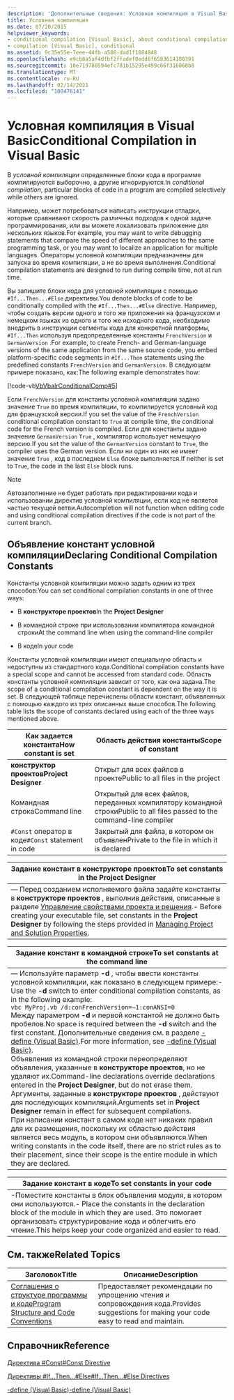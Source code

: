 ```yaml
---
description: 'Дополнительные сведения: Условная компиляция в Visual Basic'
title: Условная компиляция
ms.date: 07/20/2015
helpviewer_keywords:
- conditional compilation [Visual Basic], about conditional compilation
- compilation [Visual Basic], conditional
ms.assetid: 9c35e55e-7eee-44fb-a586-dad1f1884848
ms.openlocfilehash: e9cb8a5af4dfbf2ffadef8edd8f6583614188391
ms.sourcegitcommit: 10e719780594efc781b15295e499c66f316068b8
ms.translationtype: MT
ms.contentlocale: ru-RU
ms.lasthandoff: 02/14/2021
ms.locfileid: "100476141"
---
```

# <a name="conditional-compilation-in-visual-basic"></a><span data-ttu-id="365ef-103">Условная компиляция в Visual Basic</span><span class="sxs-lookup"><span data-stu-id="365ef-103">Conditional Compilation in Visual Basic</span></span>

<span data-ttu-id="365ef-104">В *условной компиляции* определенные блоки кода в программе компилируются выборочно, а другие игнорируются.</span><span class="sxs-lookup"><span data-stu-id="365ef-104">In *conditional compilation*, particular blocks of code in a program are compiled selectively while others are ignored.</span></span>  
  
 <span data-ttu-id="365ef-105">Например, может потребоваться написать инструкции отладки, которые сравнивают скорость различных подходов к одной задаче программирования, или вы можете локализовать приложение для нескольких языков.</span><span class="sxs-lookup"><span data-stu-id="365ef-105">For example, you may want to write debugging statements that compare the speed of different approaches to the same programming task, or you may want to localize an application for multiple languages.</span></span> <span data-ttu-id="365ef-106">Операторы условной компиляции предназначены для запуска во время компиляции, а не во время выполнения.</span><span class="sxs-lookup"><span data-stu-id="365ef-106">Conditional compilation statements are designed to run during compile time, not at run time.</span></span>  
  
 <span data-ttu-id="365ef-107">Вы запишите блоки кода для условной компиляции с помощью `#If...Then...#Else` директивы.</span><span class="sxs-lookup"><span data-stu-id="365ef-107">You denote blocks of code to be conditionally compiled with the `#If...Then...#Else` directive.</span></span> <span data-ttu-id="365ef-108">Например, чтобы создать версии одного и того же приложения на французском и немецком языках из одного и того же исходного кода, необходимо внедрить в инструкции сегменты кода для конкретной платформы, `#If...Then` используя предопределенные константы `FrenchVersion` и `GermanVersion` .</span><span class="sxs-lookup"><span data-stu-id="365ef-108">For example, to create French- and German-language versions of the same application from the same source code, you embed platform-specific code segments in `#If...Then` statements using the predefined constants `FrenchVersion` and `GermanVersion`.</span></span> <span data-ttu-id="365ef-109">В следующем примере показано, как:</span><span class="sxs-lookup"><span data-stu-id="365ef-109">The following example demonstrates how:</span></span>  
  
 [!code-vb[VbVbalrConditionalComp#5](~/samples/snippets/visualbasic/VS_Snippets_VBCSharp/VbVbalrConditionalComp/VB/Class1.vb#5)]  
  
 <span data-ttu-id="365ef-110">Если `FrenchVersion` для константы условной компиляции задано значение `True` во время компиляции, то компилируется условный код для французской версии.</span><span class="sxs-lookup"><span data-stu-id="365ef-110">If you set the value of the `FrenchVersion` conditional compilation constant to `True` at compile time, the conditional code for the French version is compiled.</span></span> <span data-ttu-id="365ef-111">Если для константы задано значение `GermanVersion` `True` , компилятор использует немецкую версию.</span><span class="sxs-lookup"><span data-stu-id="365ef-111">If you set the value of the `GermanVersion` constant to `True`, the compiler uses the German version.</span></span> <span data-ttu-id="365ef-112">Если ни один из них не имеет значение `True` , код в последнем `Else` блоке выполняется.</span><span class="sxs-lookup"><span data-stu-id="365ef-112">If neither is set to `True`, the code in the last `Else` block runs.</span></span>  
  
> [!NOTE]
> <span data-ttu-id="365ef-113">Автозаполнение не будет работать при редактировании кода и использовании директив условной компиляции, если код не является частью текущей ветви.</span><span class="sxs-lookup"><span data-stu-id="365ef-113">Autocompletion will not function when editing code and using conditional compilation directives if the code is not part of the current branch.</span></span>  
  
## <a name="declaring-conditional-compilation-constants"></a><span data-ttu-id="365ef-114">Объявление констант условной компиляции</span><span class="sxs-lookup"><span data-stu-id="365ef-114">Declaring Conditional Compilation Constants</span></span>  

 <span data-ttu-id="365ef-115">Константы условной компиляции можно задать одним из трех способов:</span><span class="sxs-lookup"><span data-stu-id="365ef-115">You can set conditional compilation constants in one of three ways:</span></span>  
  
- <span data-ttu-id="365ef-116">В **конструкторе проектов**</span><span class="sxs-lookup"><span data-stu-id="365ef-116">In the **Project Designer**</span></span>  
  
- <span data-ttu-id="365ef-117">В командной строке при использовании компилятора командной строки</span><span class="sxs-lookup"><span data-stu-id="365ef-117">At the command line when using the command-line compiler</span></span>  
  
- <span data-ttu-id="365ef-118">В коде</span><span class="sxs-lookup"><span data-stu-id="365ef-118">In your code</span></span>  
  
 <span data-ttu-id="365ef-119">Константы условной компиляции имеют специальную область и недоступны из стандартного кода.</span><span class="sxs-lookup"><span data-stu-id="365ef-119">Conditional compilation constants have a special scope and cannot be accessed from standard code.</span></span> <span data-ttu-id="365ef-120">Область константы условной компиляции зависит от того, как она задана.</span><span class="sxs-lookup"><span data-stu-id="365ef-120">The scope of a conditional compilation constant is dependent on the way it is set.</span></span> <span data-ttu-id="365ef-121">В следующей таблице перечислены области констант, объявленных с помощью каждого из трех описанных выше способов.</span><span class="sxs-lookup"><span data-stu-id="365ef-121">The following table lists the scope of constants declared using each of the three ways mentioned above.</span></span>  
  
|<span data-ttu-id="365ef-122">Как задается константа</span><span class="sxs-lookup"><span data-stu-id="365ef-122">How constant is set</span></span>|<span data-ttu-id="365ef-123">Область действия константы</span><span class="sxs-lookup"><span data-stu-id="365ef-123">Scope of constant</span></span>|  
|---|---|  
|<span data-ttu-id="365ef-124">**конструктор проектов**</span><span class="sxs-lookup"><span data-stu-id="365ef-124">**Project Designer**</span></span>|<span data-ttu-id="365ef-125">Открыт для всех файлов в проекте</span><span class="sxs-lookup"><span data-stu-id="365ef-125">Public to all files in the project</span></span>|  
|<span data-ttu-id="365ef-126">Командная строка</span><span class="sxs-lookup"><span data-stu-id="365ef-126">Command line</span></span>|<span data-ttu-id="365ef-127">Открытый для всех файлов, переданных компилятору командной строки</span><span class="sxs-lookup"><span data-stu-id="365ef-127">Public to all files passed to the command-line compiler</span></span>|  
|<span data-ttu-id="365ef-128">`#Const` оператор в коде</span><span class="sxs-lookup"><span data-stu-id="365ef-128">`#Const` statement in code</span></span>|<span data-ttu-id="365ef-129">Закрытый для файла, в котором он объявлен</span><span class="sxs-lookup"><span data-stu-id="365ef-129">Private to the file in which it is declared</span></span>|  
  
|<span data-ttu-id="365ef-130">Задание констант в конструкторе проектов</span><span class="sxs-lookup"><span data-stu-id="365ef-130">To set constants in the Project Designer</span></span>|  
|---|  
|<span data-ttu-id="365ef-131">— Перед созданием исполняемого файла задайте константы в **конструкторе проектов** , выполнив действия, описанные в разделе [Управление свойствами проекта и решения](/visualstudio/ide/managing-project-and-solution-properties).</span><span class="sxs-lookup"><span data-stu-id="365ef-131">-   Before creating your executable file, set constants in the **Project Designer** by following the steps provided in [Managing Project and Solution Properties](/visualstudio/ide/managing-project-and-solution-properties).</span></span>|  
  
|<span data-ttu-id="365ef-132">Задание констант в командной строке</span><span class="sxs-lookup"><span data-stu-id="365ef-132">To set constants at the command line</span></span>|  
|---|  
|<span data-ttu-id="365ef-133">— Используйте параметр **-d** , чтобы ввести константы условной компиляции, как показано в следующем примере:</span><span class="sxs-lookup"><span data-stu-id="365ef-133">-   Use the **-d** switch to enter conditional compilation constants, as in the following example:</span></span><br />     `vbc MyProj.vb /d:conFrenchVersion=–1:conANSI=0`<br />     <span data-ttu-id="365ef-134">Между параметром **-d** и первой константой не должно быть пробелов.</span><span class="sxs-lookup"><span data-stu-id="365ef-134">No space is required between the **-d** switch and the first constant.</span></span> <span data-ttu-id="365ef-135">Дополнительные сведения см. в разделе [-define (Visual Basic)](../../reference/command-line-compiler/define.md).</span><span class="sxs-lookup"><span data-stu-id="365ef-135">For more information, see [-define (Visual Basic)](../../reference/command-line-compiler/define.md).</span></span><br />     <span data-ttu-id="365ef-136">Объявления из командной строки переопределяют объявления, указанные в **конструкторе проектов**, но не удаляют их.</span><span class="sxs-lookup"><span data-stu-id="365ef-136">Command-line declarations override declarations entered in the **Project Designer**, but do not erase them.</span></span> <span data-ttu-id="365ef-137">Аргументы, заданные в **конструкторе проектов** , действуют для последующих компиляций.</span><span class="sxs-lookup"><span data-stu-id="365ef-137">Arguments set in **Project Designer** remain in effect for subsequent compilations.</span></span><br />     <span data-ttu-id="365ef-138">При написании констант в самом коде нет никаких правил для их размещения, поскольку их областью действия является весь модуль, в котором они объявляются.</span><span class="sxs-lookup"><span data-stu-id="365ef-138">When writing constants in the code itself, there are no strict rules as to their placement, since their scope is the entire module in which they are declared.</span></span>|  
  
|<span data-ttu-id="365ef-139">Задание констант в коде</span><span class="sxs-lookup"><span data-stu-id="365ef-139">To set constants in your code</span></span>|  
|---|  
|<span data-ttu-id="365ef-140">-Поместите константы в блок объявления модуля, в котором они используются.</span><span class="sxs-lookup"><span data-stu-id="365ef-140">-   Place the constants in the declaration block of the module in which they are used.</span></span> <span data-ttu-id="365ef-141">Это помогает организовать структурирование кода и облегчить его чтение.</span><span class="sxs-lookup"><span data-stu-id="365ef-141">This helps keep your code organized and easier to read.</span></span>|  
  
## <a name="related-topics"></a><span data-ttu-id="365ef-142">См. также</span><span class="sxs-lookup"><span data-stu-id="365ef-142">Related Topics</span></span>  
  
|<span data-ttu-id="365ef-143">Заголовок</span><span class="sxs-lookup"><span data-stu-id="365ef-143">Title</span></span>|<span data-ttu-id="365ef-144">Описание</span><span class="sxs-lookup"><span data-stu-id="365ef-144">Description</span></span>|  
|---|---|  
|[<span data-ttu-id="365ef-145">Соглашения о структуре программы и коде</span><span class="sxs-lookup"><span data-stu-id="365ef-145">Program Structure and Code Conventions</span></span>](program-structure-and-code-conventions.md)|<span data-ttu-id="365ef-146">Предоставляет рекомендации по упрощению чтения и сопровождения кода.</span><span class="sxs-lookup"><span data-stu-id="365ef-146">Provides suggestions for making your code easy to read and maintain.</span></span>|  
  
## <a name="reference"></a><span data-ttu-id="365ef-147">Справочник</span><span class="sxs-lookup"><span data-stu-id="365ef-147">Reference</span></span>  

 [<span data-ttu-id="365ef-148">Директива #Const</span><span class="sxs-lookup"><span data-stu-id="365ef-148">#Const Directive</span></span>](../../language-reference/directives/const-directive.md)  
  
 [<span data-ttu-id="365ef-149">Директивы #If...Then...#Else</span><span class="sxs-lookup"><span data-stu-id="365ef-149">#If...Then...#Else Directives</span></span>](../../language-reference/directives/if-then-else-directives.md)  
  
 [<span data-ttu-id="365ef-150">-define (Visual Basic)</span><span class="sxs-lookup"><span data-stu-id="365ef-150">-define (Visual Basic)</span></span>](../../reference/command-line-compiler/define.md)
